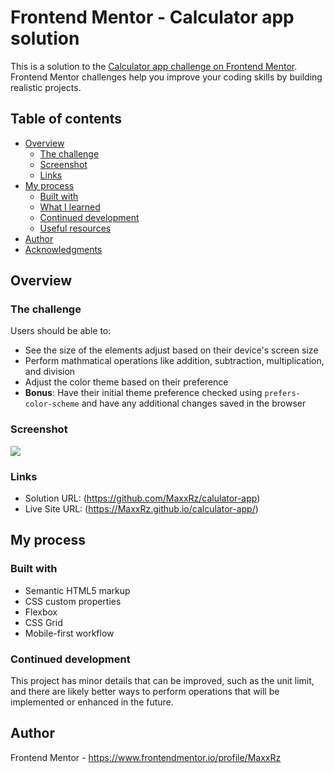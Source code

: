 # Frontend Mentor - Calculator app solution

This is a solution to the [Calculator app challenge on Frontend Mentor](https://www.frontendmentor.io/challenges/calculator-app-9lteq5N29). Frontend Mentor challenges help you improve your coding skills by building realistic projects. 

## Table of contents

- [Overview](#overview)
  - [The challenge](#the-challenge)
  - [Screenshot](#screenshot)
  - [Links](#links)
- [My process](#my-process)
  - [Built with](#built-with)
  - [What I learned](#what-i-learned)
  - [Continued development](#continued-development)
  - [Useful resources](#useful-resources)
- [Author](#author)
- [Acknowledgments](#acknowledgments)



## Overview

### The challenge

Users should be able to:

- See the size of the elements adjust based on their device's screen size
- Perform mathmatical operations like addition, subtraction, multiplication, and division
- Adjust the color theme based on their preference
- **Bonus**: Have their initial theme preference checked using `prefers-color-scheme` and have any additional changes saved in the browser

### Screenshot

![](./sceenshot.png)

### Links

- Solution URL: (https://github.com/MaxxRz/calulator-app)
- Live Site URL: (https://MaxxRz.github.io/calculator-app/)



## My process

### Built with

- Semantic HTML5 markup
- CSS custom properties
- Flexbox
- CSS Grid
- Mobile-first workflow


### Continued development

This project has minor details that can be improved, such as the unit limit, and there are likely better ways to perform operations that will be implemented or enhanced in the future.


## Author
Frontend Mentor - https://www.frontendmentor.io/profile/MaxxRz